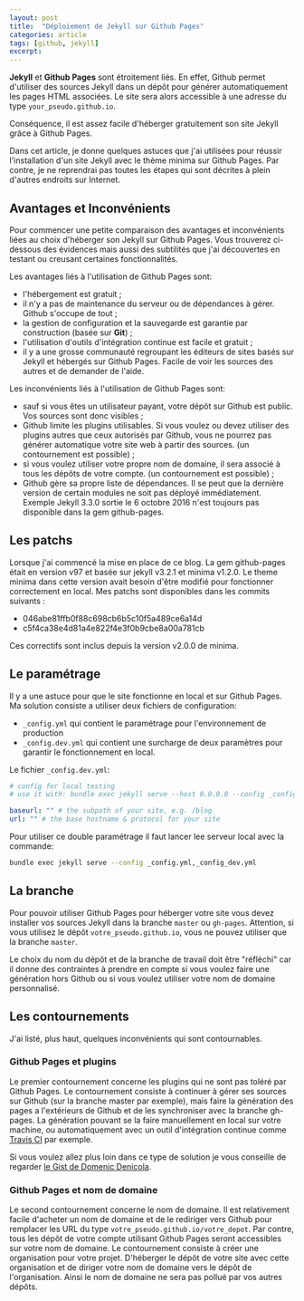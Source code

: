 ```yaml
---
layout: post
title:  "Déploiement de Jekyll sur Github Pages"
categories: article
tags: [github, jekyll]
excerpt:
---
```

__Jekyll__ et __Github Pages__ sont étroitement liés. En effet, Github permet d'utiliser des sources Jekyll dans un dépôt pour générer automatiquement les pages HTML associées. Le site sera alors accessible à une adresse du type `your_pseudo.github.io`.

Conséquence, il est assez facile d'héberger gratuitement son site Jekyll grâce à Github Pages.

Dans cet article, je donne quelques astuces que j'ai utilisées pour réussir l'installation d'un site Jekyll avec le thème minima sur Github Pages. Par contre, je ne reprendrai pas toutes les étapes qui sont décrites à plein d'autres endroits sur Internet.

## Avantages et Inconvénients

Pour commencer une petite comparaison des avantages et inconvénients liées au choix d'héberger son Jekyll sur Github Pages. Vous trouverez ci-dessous des évidences mais aussi des subtilités que j'ai découvertes en testant ou creusant certaines fonctionnalités.

Les avantages liés à l'utilisation de Github Pages sont:

*   l'hébergement est gratuit ;
*   il n'y a pas de maintenance du serveur ou de dépendances à gérer. Github s'occupe de tout ;
*   la gestion de configuration et la sauvegarde est garantie par construction (basée sur __Git__) ;
*   l'utilisation d'outils d'intégration continue est facile et gratuit ;
*   il y a une grosse communauté regroupant les éditeurs de sites basés sur Jekyll et hébergés sur Github Pages. Facile de voir les sources des autres et de demander de l'aide.

Les inconvénients liés à l'utilisation de Github Pages sont:

*   sauf si vous êtes un utilisateur payant, votre dépôt sur Github est public. Vos sources sont donc visibles ;
*   Github limite les plugins utilisables. Si vous voulez ou devez utiliser des plugins autres que ceux autorisés par Github, vous ne pourrez pas générer automatique votre site web à partir des sources. (un contournement est possible) ;
*   si vous voulez utiliser votre propre nom de domaine, il sera associé à tous les dépôts de votre compte. (un contournement est possible) ;
*   Github gère sa propre liste de dépendances. Il se peut que la dernière version de certain modules ne soit pas déployé immédiatement. Exemple Jekyll 3.3.0 sortie le 6 octobre 2016 n'est toujours pas disponible dans la gem github-pages.

## Les patchs

Lorsque j'ai commencé la mise en place de ce blog. La gem github-pages était en version v97 et basée sur jekyll v3.2.1 et minima v1.2.0.
Le theme minima dans cette version avait besoin d'être modifié pour fonctionner correctement en local. Mes patchs sont disponibles dans les commits suivants :

*   046abe81ffb0f88c698cb6b5c10f5a489ce6a14d
*   c5f4ca38e4d81a4e822f4e3f0b9cbe8a00a781cb

Ces correctifs sont inclus depuis la version v2.0.0 de minima.

## Le paramétrage

Il y a une astuce pour que le site fonctionne en local et sur Github Pages. Ma solution consiste a utiliser deux fichiers de configuration:

*   `_config.yml` qui contient le paramétrage pour l'environnement de production
*   `_config.dev.yml` qui contient une surcharge de deux paramètres pour garantir le fonctionnement en local.

Le fichier `_config.dev.yml`:

```yaml
# config for local testing
# use it with: bundle exec jekyll serve --host 0.0.0.0 --config _config.yml,_config_dev.yml

baseurl: "" # the subpath of your site, e.g. /blog
url: "" # the base hostname & protocol for your site
```

Pour utiliser ce double paramétrage il faut lancer lee serveur local avec la commande:

```bash
bundle exec jekyll serve --config _config.yml,_config_dev.yml
```

## La branche

Pour pouvoir utiliser Github Pages pour héberger votre site vous devez installer vos sources Jekyll dans la branche `master` ou `gh-pages`. Attention, si vous utilisez le dépôt `votre_pseudo.github.io`, vous ne pouvez utiliser que la branche `master`.

Le choix du nom du dépôt et de la branche de travail doit être "réfléchi" car il donne des contraintes à prendre en compte si vous voulez faire une génération hors Github ou si vous voulez utiliser votre nom de domaine personnalisé.

## Les contournements

J'ai listé, plus haut, quelques inconvénients qui sont contournables.

### Github Pages et plugins

Le premier contournement concerne les plugins qui ne sont pas toléré par Github Pages. Le contournement consiste à continuer à gérer ses sources sur Github (sur la branche master par exemple), mais faire la génération des pages a l'extérieurs de Github et de les synchroniser avec la branche gh-pages. La génération pouvant se la faire manuellement en local sur votre machine, ou automatiquement avec un outil d'intégration continue comme [Travis CI](http://travis-ci.org) par exemple.

Si vous voulez allez plus loin dans ce type de solution je vous conseille de regarder [le Gist de Domenic Denicola](https://gist.github.com/domenic/ec8b0fc8ab45f39403dd).

### Github Pages et nom de domaine
Le second contournement concerne le nom de domaine. Il est relativement facile d'acheter un nom de domaine et de le rediriger vers Github pour remplacer les URL du type `votre_pseudo.github.io/votre_depot`. Par contre, tous les dépôt de votre compte utilisant Github Pages seront accessibles sur votre nom de domaine. Le contournement consiste à créer une organisation pour votre projet. D'héberger le dépôt de votre site avec cette organisation et de diriger votre nom de domaine vers le dépôt de l'organisation. Ainsi le nom de domaine ne sera pas pollué par vos autres dépôts.
